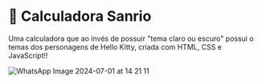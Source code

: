 #  🎀 Calculadora Sanrio

Uma calculadora que ao invés de possuir "tema claro ou escuro" possui o temas dos personagens de Hello Kitty, criada com HTML, CSS e JavaScript!!

![WhatsApp Image 2024-07-01 at 14 21 11](https://github.com/zxcodes/Calculator/assets/163327581/6bb0ecb2-c6fa-45f7-b05a-9d5a3f96f172)
